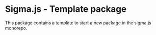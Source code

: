 # Sigma.js - Template package

This package contains a template to start a new package in the sigma.js monorepo.
